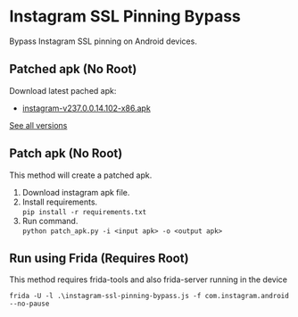 # Instagram SSL Pinning Bypass

Bypass Instagram SSL pinning on Android devices.

## Patched apk (No Root)

Download latest pached apk:  
+ [instagram-v237.0.0.14.102-x86.apk](https://github.com/Eltion/Instagram-SSL-Pinning-Bypass/releases/download/v237.0.0.14.102/instagram-v237.0.0.14.102-x86.apk)

[See all versions](https://github.com/Eltion/Instagram-SSL-Pinning-Bypass/releases/)

## Patch apk (No Root)

This method will create a patched apk.

1. Download instagram apk file.
2. Install requirements.  
  `pip install -r requirements.txt`
3. Run command.   
`python patch_apk.py -i <input apk> -o <output apk>`

## Run using Frida (Requires Root)

This method requires frida-tools and also frida-server running in the device
```
frida -U -l .\instagram-ssl-pinning-bypass.js -f com.instagram.android --no-pause
```







